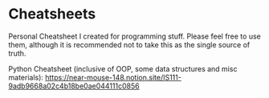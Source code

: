 # Cheatsheets
Personal Cheatsheet I created for programming stuff. Please feel free to use them, although it is recommended not to take this as the single source of truth.


Python Cheatsheet (inclusive of OOP, some data structures and misc materials):
https://near-mouse-148.notion.site/IS111-9adb9668a02c4b18be0ae044111c0856

